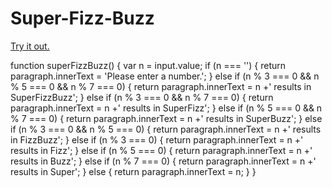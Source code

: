 # Super-Fizz-Buzz

[Try it out.](https://adam-rice.github.io/Superfizzbuzz/)

function superFizzBuzz() {
  var n = input.value;
  if (n === '') {
    return paragraph.innerText = 'Please enter a number.';
  } else if (n % 3 === 0 && n % 5 === 0 && n % 7 === 0) {
    return paragraph.innerText = n +' results in SuperFizzBuzz';
  } else if (n % 3 === 0 && n % 7 === 0) {
      return paragraph.innerText = n +' results in SuperFizz';
    } else if (n % 5 === 0 && n % 7 === 0) {
      return paragraph.innerText = n +' results in SuperBuzz';
    } else if (n % 3 === 0 && n % 5 === 0) {
      return paragraph.innerText = n +' results in FizzBuzz';
    } else if (n % 3 === 0) {
      return paragraph.innerText = n +' results in Fizz';
    } else if (n % 5 === 0) {
      return paragraph.innerText = n +' results in Buzz';
    } else if (n % 7 === 0) {
      return paragraph.innerText = n +' results in Super';
    } else {
      return paragraph.innerText = n;
    }
}
